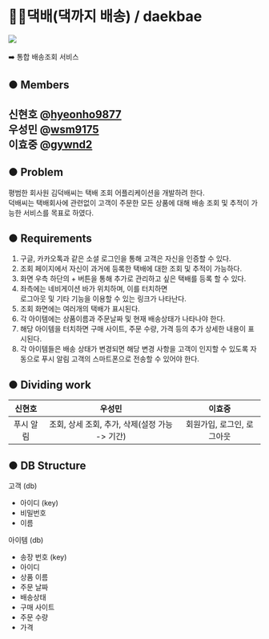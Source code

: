 :gift::truck:댁배(댁까지 배송) / daekbae
==========================================
<img src="https://img.shields.io/github/license/UdangtangtangYMC/daekbae"><br><br>
 :arrow_right: 통합 배송조회 서비스

## ● Members

신현호 @[hyeonho9877](https://github.com/hyeonho9877)<br>
우성민 @[wsm9175](https://github.com/wsm9175)<br>
이효중 @[gywnd2](https://github.com/gywnd2)
------------------------------------
## ● Problem 
 평범한 회사원 김덕배씨는 택배 조회 어플리케이션을 개발하려 한다.<br>
덕배씨는 택배회사에 관련없이 고객이 주문한 모든 상품에 대해 배송 조회 및 추적이 가능한 서비스를 목표로 하였다.


## ● Requirements
1. 구글, 카카오톡과 같은 소셜 로그인을 통해 고객은 자신을 인증할 수 있다.
2. 조회 페이지에서 자신이 과거에 등록한 택배에 대한 조회 및 추적이 가능하다.
3. 화면 우측 하단의 + 버튼을 통해 추가로 관리하고 싶은 택배를 등록 할 수 있다.
4. 좌측에는 네비게이션 바가 위치하며, 이를 터치하면<br>
 로그아웃 및 기타 기능을 이용할 수 있는 링크가 나타난다.
5. 조회 화면에는 여러개의 택배가 표시된다.
6. 각 아이템에는 상품이름과 주문날짜 및 현재 배송상태가 나타나야 한다.
7. 해당 아이템을 터치하면 구매 사이트, 주문 수량, 가격 등의 추가 상세한 내용이 표시된다.
8. 각 아이템들은 배송 상태가 변경되면 해당 변경 사항을 고객이 인지할 수 있도록 자동으로 푸시 알림 고객의 스마트폰으로 전송할 수 있어야 한다.

## ● Dividing work
|신현호|우성민|이효중|
|:------:|:---:|:---:|
|푸시 알림|조회, 상세 조회, 추가, 삭제(설정 가능 -> 기간)|회원가입, 로그인, 로그아웃|

## ● DB Structure
고객 (db)
 - 아이디 (key)
 - 비밀번호
 - 이름

아이템 (db)
 - 송장 번호 (key)
 - 아이디
 - 상품 이름
 - 주문 날짜
 - 배송상태
 - 구매 사이트
 - 주문 수량
 - 가격

